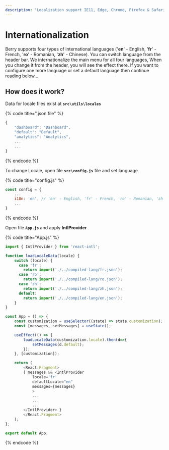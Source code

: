```yaml
---
description: 'Localization support IE11, Edge, Chrome, Firefox & Safari.'
---
```


# Internationalization

Berry supports four types of international languages \('**en**' - English, '**fr**' - French, '**ro**' - Romanian, '**zh**' - Chinese\). You can switch language from the header bar. We internationalize the main menu for all four languages, When you change it from the header, you will see the effect there. If you want to configure one more language or set a default language then continue reading below...

## How does it work?

Data for locale files exist at **`src\utils\locales`**

{% code title=".json file" %}
```javascript
{
    "dashboard": "Dashboard",
    "default": "Default",
    "analytics": "Analytics",
    ...
    ...
}
```
{% endcode %}

To change Locale, open file **`src\config.js`** file and set language

{% code title="config.js" %}
```javascript
const config = {
    ...
    i18n: 'en', // 'en' - English, 'fr' - French, 'ro' - Romanian, 'zh' - Chinese
    ...
}
```
{% endcode %}

Open file **`App.js`** and apply **IntlProvider**

{% code title="App.js" %}
```javascript
import { IntlProvider } from 'react-intl';

function loadLocaleData(locale) {
    switch (locale) {
      case 'fr':
        return import('./../compiled-lang/fr.json');
      case 'ro':
        return import('./../compiled-lang/ro.json');
      case 'zh':
        return import('./../compiled-lang/zh.json');
      default:
        return import('./../compiled-lang/en.json');
    }
}

const App = () => {
    const customization = useSelector((state) => state.customization);
    const [messages, setMessages] = useState();

    useEffect(() => {
        loadLocaleData(customization.locale).then(d=>{
            setMessages(d.default);
        });
    }, [customization]);

    return (
        <React.Fragment>
        { messages && <IntlProvider
            locale='fr'
            defaultLocale="en"
            messages={messages}
            >
            ...
            ...
            ...
        </IntlProvider> }
        </React.Fragment>
    );
};

export default App;
```
{% endcode %}

